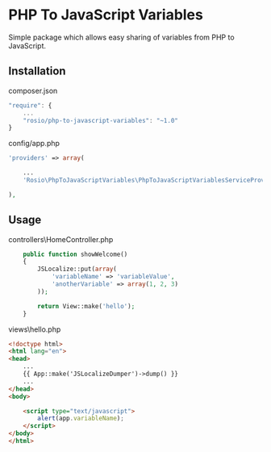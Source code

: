 PHP To JavaScript Variables
===

Simple package which allows easy sharing of variables from PHP to JavaScript.


Installation
---

composer.json

```javascript
"require": {
	...
	"rosio/php-to-javascript-variables": "~1.0"
}
```

config/app.php
```php
'providers' => array(

	...
	'Rosio\PhpToJavaScriptVariables\PhpToJavaScriptVariablesServiceProvider',

),
```

Usage
---

controllers\HomeController.php
```php
	public function showWelcome()
	{
		JSLocalize::put(array(
			'variableName' => 'variableValue',
			'anotherVariable' => array(1, 2, 3)
		));

		return View::make('hello');
	}
```

views\hello.php
```html
<!doctype html>
<html lang="en">
<head>
	...
	{{ App::make('JSLocalizeDumper')->dump() }}
	...
</head>
<body>

	<script type="text/javascript">
		alert(app.variableName);
	</script>
</body>
</html>
```